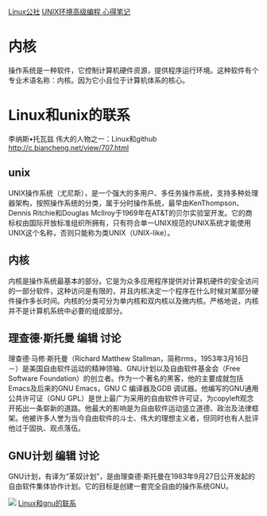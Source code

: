 








[Linux公社](www.linuxidc.com)
[UNIX环境高级编程 心得笔记](https://www.linuxidc.com/Linux/2017-10/147312.htm)



# 内核
操作系统是一种软件，它控制计算机硬件资源，提供程序运行环境。这种软件有个专业术语名称：内核。因为它小且位于计算机体系的核心。




# Linux和unix的联系
李纳斯•托瓦兹   伟大的人物之一：Linux和github
http://c.biancheng.net/view/707.html

## unix
UNIX操作系统（尤尼斯），是一个强大的多用户、多任务操作系统，支持多种处理器架构，按照操作系统的分类，属于分时操作系统，最早由KenThompson、Dennis Ritchie和Douglas McIlroy于1969年在AT&T的贝尔实验室开发。它的商标权由国际开放标准组织所拥有，只有符合单一UNIX规范的UNIX系统才能使用UNIX这个名称，否则只能称为类UNIX（UNIX-like）。

## 内核 
内核是操作系统最基本的部分。它是为众多应用程序提供对计算机硬件的安全访问的一部分软件，这种访问是有限的，并且内核决定一个程序在什么时候对某部分硬件操作多长时间。内核的分类可分为单内核和双内核以及微内核。严格地说，内核并不是计算机系统中必要的组成部分。


## 理查德·斯托曼 编辑 讨论
理查德·马修·斯托曼（Richard Matthew Stallman，简称rms，1953年3月16日－）是美国自由软件运动的精神领袖、GNU计划以及自由软件基金会（Free Software Foundation）的创立者。作为一个著名的黑客，他的主要成就包括Emacs及后来的GNU Emacs，GNU C 编译器及GDB 调试器。他编写的GNU通用公共许可证（GNU GPL）是世上最广为采用的自由软件许可证，为copyleft观念开拓出一条崭新的道路。他最大的影响是为自由软件运动竖立道德、政治及法律框架。他被许多人誉为当今自由软件的斗士、伟大的理想主义者，但同时也有人批评他过于固执、观点落伍。

## GNU计划 编辑 讨论
GNU计划，有译为“革奴计划”，是由理查德·斯托曼在1983年9月27日公开发起的自由软件集体协作计划。它的目标是创建一套完全自由的操作系统GNU。



![](http://c.biancheng.net/uploads/allimg/180926/2-1P926160U0153.jpg)
[Linux和gnu的联系](http://www.gnu.org/gnu/linux-and-gnu.html)





